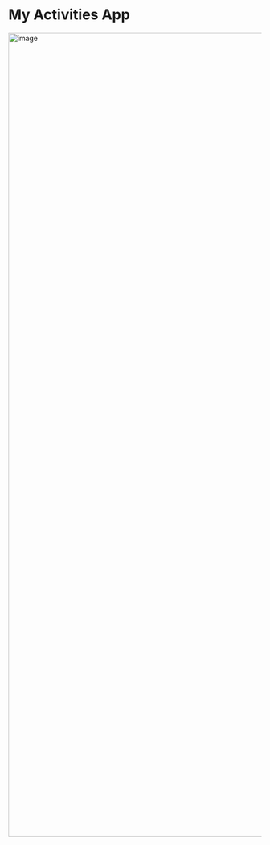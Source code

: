 # My Activities App

<img width="759" height="1600" alt="image" src="https://github.com/user-attachments/assets/51091b45-8aec-42ca-8d57-354d7bb6d59e" />
